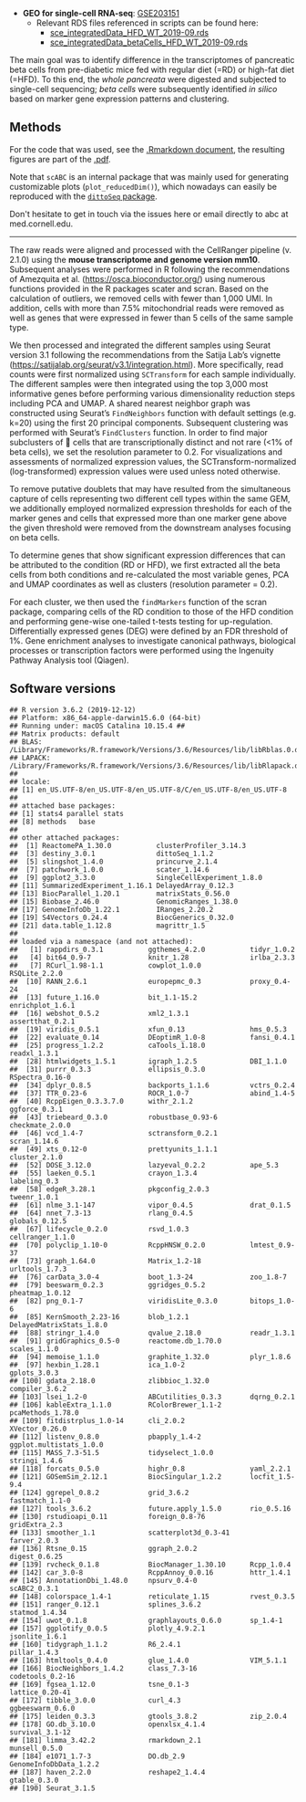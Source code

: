 - **GEO for single-cell RNA-seq**: [GSE203151](https://www.ncbi.nlm.nih.gov/geo/query/acc.cgi?acc=GSE203151)
  - Relevant RDS files referenced in scripts can be found here:
    - [sce_integratedData_HFD_WT_2019-09.rds](https://wcm.box.com/s/woo4m5g39gtox94rh8hhx8ugv6wz39v0)
    - [sce_integratedData_betaCells_HFD_WT_2019-09.rds](https://wcm.box.com/s/ncr8szvwoeu1ip3uxtizwk3vsxzzczc6)

The main goal was to identify difference in the transcriptomes of pancreatic beta cells from pre-diabetic mice fed with regular diet (=RD) or high-fat diet (=HFD). To this end, the *whole pancreata* were digested and subjected to single-cell sequencing; *beta cells* were subsequently identified *in silico* based on marker gene expression patterns and clustering.

## Methods

For the code that was used, see the [.Rmarkdown document](https://github.com/abcwcm/RubioNavarro_Pancreas/blob/903485898ab57be6ba69b59f60bf8a4399e02d93/scRNAseq/scRNA-seq_FiguresForManuscript.Rmd), the resulting figures are part of the [.pdf](https://github.com/abcwcm/RubioNavarro_Pancreas/blob/903485898ab57be6ba69b59f60bf8a4399e02d93/scRNAseq/scRNA-seq_FiguresForManuscript.pdf).

Note that `scABC` is an internal package that was mainly used for generating customizable plots (`plot_reducedDim()`), which nowadays can easily be reproduced with the [`dittoSeq` package](https://github.com/dtm2451/DittoSeq).

Don't hesitate to get in touch via the issues here or email directly to abc at med.cornell.edu.

----------------------

The raw reads were aligned and processed with the CellRanger pipeline (v. 2.1.0) using the **mouse transcriptome and genome version mm10**. Subsequent analyses were performed in R following the recommendations of Amezquita et al. (https://osca.bioconductor.org/) using numerous functions provided in the R packages scater and scran.
Based on the calculation of outliers, we removed cells with fewer than 1,000 UMI. In addition, cells with more than 7.5% mitochondrial reads were removed as well as genes that were expressed in fewer than 5 cells of the same sample type.

We then processed and integrated the different samples using Seurat version 3.1 following the recommendations from the Satija Lab’s vignette (https://satijalab.org/seurat/v3.1/integration.html).
More specifically, read counts were first normalized using `SCTransform` for each sample individually.
The different samples were then integrated using the top 3,000 most informative genes before performing various dimensionality reduction steps including PCA and UMAP.
A shared nearest neighbor graph was constructed using Seurat’s `FindNeighbors` function with default settings (e.g. k=20) using the first 20 principal components. Subsequent clustering was performed with Seurat’s `FindClusters` function.
In order to find major subclusters of  cells that are transcriptionally distinct and not rare (<1% of beta cells), we set the resolution parameter to 0.2.
For visualizations and assessments of normalized expression values, the SCTransform-normalized (log-transformed) expression values were used unless noted otherwise.

To remove putative doublets that may have resulted from the simultaneous capture of cells representing two different cell types within the same GEM, we additionally employed normalized expression thresholds for each of the marker genes and cells that expressed more than one marker gene above the given threshold were removed from the downstream analyses focusing on beta cells.

To determine genes that show significant expression differences that can be attributed to the condition (RD or HFD), we first extracted all the beta cells from both conditions and re-calculated the most variable genes, PCA and UMAP coordinates as well as clusters (resolution parameter = 0.2).

For each cluster, we then used the `findMarkers` function of the scran package, comparing cells of the RD condition to those of the HFD condition and performing gene-wise one-tailed t-tests testing for up-regulation.
Differentially expressed genes (DEG) were defined by an FDR threshold of 1%.
Gene enrichment analyses to investigate canonical pathways, biological processes or transcription factors were performed using the Ingenuity Pathway Analysis tool (Qiagen). 

## Software versions

```
## R version 3.6.2 (2019-12-12)
## Platform: x86_64-apple-darwin15.6.0 (64-bit)
## Running under: macOS Catalina 10.15.4 ##
## Matrix products: default
## BLAS: /Library/Frameworks/R.framework/Versions/3.6/Resources/lib/libRblas.0.dylib
## LAPACK: /Library/Frameworks/R.framework/Versions/3.6/Resources/lib/libRlapack.dylib ##
## locale:
## [1] en_US.UTF-8/en_US.UTF-8/en_US.UTF-8/C/en_US.UTF-8/en_US.UTF-8 ##
## attached base packages:
## [1] stats4 parallel stats
## [8] methods   base
##
## other attached packages:
##  [1] ReactomePA_1.30.0           clusterProfiler_3.14.3     
##  [3] destiny_3.0.1               dittoSeq_1.1.2             
##  [5] slingshot_1.4.0             princurve_2.1.4            
##  [7] patchwork_1.0.0             scater_1.14.6              
##  [9] ggplot2_3.3.0               SingleCellExperiment_1.8.0 
## [11] SummarizedExperiment_1.16.1 DelayedArray_0.12.3        
## [13] BiocParallel_1.20.1         matrixStats_0.56.0         
## [15] Biobase_2.46.0              GenomicRanges_1.38.0       
## [17] GenomeInfoDb_1.22.1         IRanges_2.20.2             
## [19] S4Vectors_0.24.4            BiocGenerics_0.32.0        
## [21] data.table_1.12.8           magrittr_1.5               
## 
## loaded via a namespace (and not attached):
##   [1] rappdirs_0.3.1           ggthemes_4.2.0           tidyr_1.0.2             
##   [4] bit64_0.9-7              knitr_1.28               irlba_2.3.3             
##   [7] RCurl_1.98-1.1           cowplot_1.0.0            RSQLite_2.2.0           
##  [10] RANN_2.6.1               europepmc_0.3            proxy_0.4-24            
##  [13] future_1.16.0            bit_1.1-15.2             enrichplot_1.6.1        
##  [16] webshot_0.5.2            xml2_1.3.1               assertthat_0.2.1        
##  [19] viridis_0.5.1            xfun_0.13                hms_0.5.3               
##  [22] evaluate_0.14            DEoptimR_1.0-8           fansi_0.4.1             
##  [25] progress_1.2.2           caTools_1.18.0           readxl_1.3.1            
##  [28] htmlwidgets_1.5.1        igraph_1.2.5             DBI_1.1.0               
##  [31] purrr_0.3.3              ellipsis_0.3.0           RSpectra_0.16-0         
##  [34] dplyr_0.8.5              backports_1.1.6          vctrs_0.2.4             
##  [37] TTR_0.23-6               ROCR_1.0-7               abind_1.4-5             
##  [40] RcppEigen_0.3.3.7.0      withr_2.1.2              ggforce_0.3.1           
##  [43] triebeard_0.3.0          robustbase_0.93-6        checkmate_2.0.0         
##  [46] vcd_1.4-7                sctransform_0.2.1        scran_1.14.6            
##  [49] xts_0.12-0               prettyunits_1.1.1        cluster_2.1.0           
##  [52] DOSE_3.12.0              lazyeval_0.2.2           ape_5.3                 
##  [55] laeken_0.5.1             crayon_1.3.4             labeling_0.3            
##  [58] edgeR_3.28.1             pkgconfig_2.0.3          tweenr_1.0.1            
##  [61] nlme_3.1-147             vipor_0.4.5              drat_0.1.5              
##  [64] nnet_7.3-13              rlang_0.4.5              globals_0.12.5          
##  [67] lifecycle_0.2.0          rsvd_1.0.3               cellranger_1.1.0        
##  [70] polyclip_1.10-0          RcppHNSW_0.2.0           lmtest_0.9-37           
##  [73] graph_1.64.0             Matrix_1.2-18            urltools_1.7.3          
##  [76] carData_3.0-4            boot_1.3-24              zoo_1.8-7               
##  [79] beeswarm_0.2.3           ggridges_0.5.2           pheatmap_1.0.12         
##  [82] png_0.1-7                viridisLite_0.3.0        bitops_1.0-6            
##  [85] KernSmooth_2.23-16       blob_1.2.1               DelayedMatrixStats_1.8.0
##  [88] stringr_1.4.0            qvalue_2.18.0            readr_1.3.1             
##  [91] gridGraphics_0.5-0       reactome.db_1.70.0       scales_1.1.0            
##  [94] memoise_1.1.0            graphite_1.32.0          plyr_1.8.6              
##  [97] hexbin_1.28.1            ica_1.0-2                gplots_3.0.3            
## [100] gdata_2.18.0             zlibbioc_1.32.0          compiler_3.6.2          
## [103] lsei_1.2-0               ABCutilities_0.3.3       dqrng_0.2.1             
## [106] kableExtra_1.1.0         RColorBrewer_1.1-2       pcaMethods_1.78.0       
## [109] fitdistrplus_1.0-14      cli_2.0.2                XVector_0.26.0          
## [112] listenv_0.8.0            pbapply_1.4-2            ggplot.multistats_1.0.0 
## [115] MASS_7.3-51.5            tidyselect_1.0.0         stringi_1.4.6           
## [118] forcats_0.5.0            highr_0.8                yaml_2.2.1              
## [121] GOSemSim_2.12.1          BiocSingular_1.2.2       locfit_1.5-9.4          
## [124] ggrepel_0.8.2            grid_3.6.2               fastmatch_1.1-0         
## [127] tools_3.6.2              future.apply_1.5.0       rio_0.5.16              
## [130] rstudioapi_0.11          foreign_0.8-76           gridExtra_2.3           
## [133] smoother_1.1             scatterplot3d_0.3-41     farver_2.0.3            
## [136] Rtsne_0.15               ggraph_2.0.2             digest_0.6.25           
## [139] rvcheck_0.1.8            BiocManager_1.30.10      Rcpp_1.0.4              
## [142] car_3.0-8                RcppAnnoy_0.0.16         httr_1.4.1              
## [145] AnnotationDbi_1.48.0     npsurv_0.4-0             scABC2_0.3.1            
## [148] colorspace_1.4-1         reticulate_1.15          rvest_0.3.5             
## [151] ranger_0.12.1            splines_3.6.2            statmod_1.4.34          
## [154] uwot_0.1.8               graphlayouts_0.6.0       sp_1.4-1                
## [157] ggplotify_0.0.5          plotly_4.9.2.1           jsonlite_1.6.1          
## [160] tidygraph_1.1.2          R6_2.4.1                 pillar_1.4.3            
## [163] htmltools_0.4.0          glue_1.4.0               VIM_5.1.1               
## [166] BiocNeighbors_1.4.2      class_7.3-16             codetools_0.2-16        
## [169] fgsea_1.12.0             tsne_0.1-3               lattice_0.20-41         
## [172] tibble_3.0.0             curl_4.3                 ggbeeswarm_0.6.0        
## [175] leiden_0.3.3             gtools_3.8.2             zip_2.0.4               
## [178] GO.db_3.10.0             openxlsx_4.1.4           survival_3.1-12         
## [181] limma_3.42.2             rmarkdown_2.1            munsell_0.5.0           
## [184] e1071_1.7-3              DO.db_2.9                GenomeInfoDbData_1.2.2  
## [187] haven_2.2.0              reshape2_1.4.4           gtable_0.3.0            
## [190] Seurat_3.1.5
```

